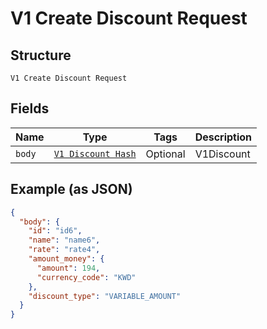 
# V1 Create Discount Request

## Structure

`V1 Create Discount Request`

## Fields

| Name | Type | Tags | Description |
|  --- | --- | --- | --- |
| `body` | [`V1 Discount Hash`](/doc/models/v1-discount.md) | Optional | V1Discount |

## Example (as JSON)

```json
{
  "body": {
    "id": "id6",
    "name": "name6",
    "rate": "rate4",
    "amount_money": {
      "amount": 194,
      "currency_code": "KWD"
    },
    "discount_type": "VARIABLE_AMOUNT"
  }
}
```

